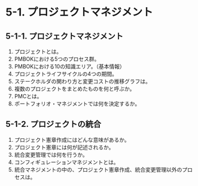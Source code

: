 # 5-1. プロジェクトマネジメント

## 5-1-1. プロジェクトマネジメント

1. プロジェクトとは。
2. PMBOKにおける5つのプロセス群。
3. PMBOKにおける10の知識エリア。（基本情報）
4. プロジェクトライフサイクルの4つの期間。
5. ステークホルダの関わり方と変更コストの推移グラフは。
6. 複数のプロジェクトをまとめたものを何と呼ぶか。
7. PMCとは。
8. ポートフォリオ・マネジメントでは何を決定するか。

## 5-1-2. プロジェクトの統合

1. プロジェクト憲章作成にはどんな意味があるか。
2. プロジェクト憲章には何が記述されるか。
3. 統合変更管理では何を行うか。
4. コンフィギュレーションマネジメントとは。
5. 統合マネジメントの中の、プロジェクト憲章作成、統合変更管理以外のプロセスは。